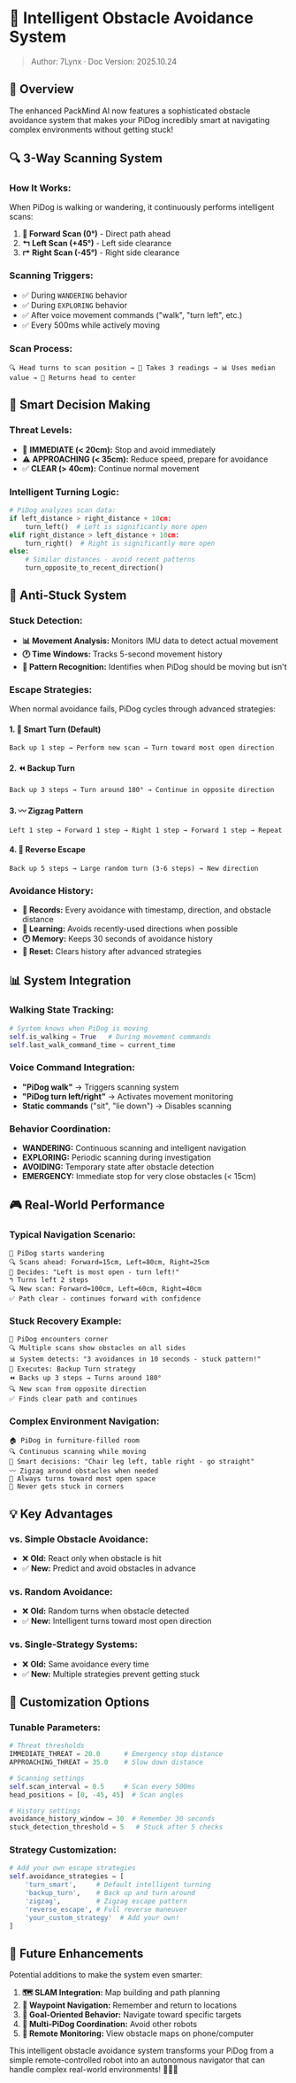 # 🧠 Intelligent Obstacle Avoidance System
> Author: 7Lynx · Doc Version: 2025.10.24

## 🎯 Overview

The enhanced PackMind AI now features a sophisticated obstacle avoidance system that makes your PiDog incredibly smart at navigating complex environments without getting stuck!

## 🔍 **3-Way Scanning System**

### How It Works:
When PiDog is walking or wandering, it continuously performs intelligent scans:

1. **🎯 Forward Scan (0°)** - Direct path ahead
2. **↰ Left Scan (+45°)** - Left side clearance  
3. **↱ Right Scan (-45°)** - Right side clearance

### Scanning Triggers:
- ✅ During `WANDERING` behavior
- ✅ During `EXPLORING` behavior  
- ✅ After voice movement commands ("walk", "turn left", etc.)
- ✅ Every 500ms while actively moving

### Scan Process:
```
🔍 Head turns to scan position → 📐 Takes 3 readings → 📊 Uses median value → 🎯 Returns head to center
```

## 🧠 **Smart Decision Making**

### Threat Levels:
- 🚨 **IMMEDIATE (< 20cm):** Stop and avoid immediately
- ⚠️ **APPROACHING (< 35cm):** Reduce speed, prepare for avoidance
- ✅ **CLEAR (> 40cm):** Continue normal movement

### Intelligent Turning Logic:
```python
# PiDog analyzes scan data:
if left_distance > right_distance + 10cm:
    turn_left()  # Left is significantly more open
elif right_distance > left_distance + 10cm: 
    turn_right()  # Right is significantly more open
else:
    # Similar distances - avoid recent patterns
    turn_opposite_to_recent_direction()
```

## 🔄 **Anti-Stuck System**

### Stuck Detection:
- **📊 Movement Analysis:** Monitors IMU data to detect actual movement
- **🕐 Time Windows:** Tracks 5-second movement history
- **🚩 Pattern Recognition:** Identifies when PiDog should be moving but isn't

### Escape Strategies:
When normal avoidance fails, PiDog cycles through advanced strategies:

#### 1. **🎯 Smart Turn** (Default)
```
Back up 1 step → Perform new scan → Turn toward most open direction
```

#### 2. **⏪ Backup Turn** 
```
Back up 3 steps → Turn around 180° → Continue in opposite direction
```

#### 3. **〰️ Zigzag Pattern**
```
Left 1 step → Forward 1 step → Right 1 step → Forward 1 step → Repeat
```

#### 4. **🔄 Reverse Escape**
```
Back up 5 steps → Large random turn (3-6 steps) → New direction
```

### Avoidance History:
- **📝 Records:** Every avoidance with timestamp, direction, and obstacle distance
- **🧠 Learning:** Avoids recently-used directions when possible
- **🕐 Memory:** Keeps 30 seconds of avoidance history
- **🔄 Reset:** Clears history after advanced strategies

## 📊 **System Integration**

### Walking State Tracking:
```python
# System knows when PiDog is moving
self.is_walking = True   # During movement commands
self.last_walk_command_time = current_time
```

### Voice Command Integration:
- **"PiDog walk"** → Triggers scanning system
- **"PiDog turn left/right"** → Activates movement monitoring
- **Static commands** ("sit", "lie down") → Disables scanning

### Behavior Coordination:
- **WANDERING:** Continuous scanning and intelligent navigation
- **EXPLORING:** Periodic scanning during investigation  
- **AVOIDING:** Temporary state after obstacle detection
- **EMERGENCY:** Immediate stop for very close obstacles (< 15cm)

## 🎮 **Real-World Performance**

### Typical Navigation Scenario:
```
🚶 PiDog starts wandering
🔍 Scans ahead: Forward=15cm, Left=80cm, Right=25cm  
🧠 Decides: "Left is most open - turn left!"
↰ Turns left 2 steps
🔍 New scan: Forward=100cm, Left=60cm, Right=40cm
✅ Path clear - continues forward with confidence
```

### Stuck Recovery Example:
```
🚶 PiDog encounters corner
🔍 Multiple scans show obstacles on all sides
📊 System detects: "3 avoidances in 10 seconds - stuck pattern!"
🚀 Executes: Backup Turn strategy
⏪ Backs up 3 steps → Turns around 180°
🔍 New scan from opposite direction
✅ Finds clear path and continues
```

### Complex Environment Navigation:
```
🏠 PiDog in furniture-filled room
🔍 Continuous scanning while moving
🧠 Smart decisions: "Chair leg left, table right - go straight"
〰️ Zigzag around obstacles when needed
🎯 Always turns toward most open space
🔄 Never gets stuck in corners
```

## 💡 **Key Advantages**

### vs. Simple Obstacle Avoidance:
- ❌ **Old:** React only when obstacle is hit
- ✅ **New:** Predict and avoid obstacles in advance

### vs. Random Avoidance:
- ❌ **Old:** Random turns when obstacle detected  
- ✅ **New:** Intelligent turns toward most open direction

### vs. Single-Strategy Systems:
- ❌ **Old:** Same avoidance every time
- ✅ **New:** Multiple strategies prevent getting stuck

## 🔧 **Customization Options**

### Tunable Parameters:
```python
# Threat thresholds
IMMEDIATE_THREAT = 20.0      # Emergency stop distance
APPROACHING_THREAT = 35.0    # Slow down distance

# Scanning settings  
self.scan_interval = 0.5     # Scan every 500ms
head_positions = [0, -45, 45]  # Scan angles

# History settings
avoidance_history_window = 30  # Remember 30 seconds
stuck_detection_threshold = 5   # Stuck after 5 checks
```

### Strategy Customization:
```python
# Add your own escape strategies
self.avoidance_strategies = [
    'turn_smart',     # Default intelligent turning
    'backup_turn',    # Back up and turn around
    'zigzag',         # Zigzag escape pattern  
    'reverse_escape', # Full reverse maneuver
    'your_custom_strategy'  # Add your own!
]
```

## 🎯 **Future Enhancements**

Potential additions to make the system even smarter:

1. **🗺️ SLAM Integration:** Map building and path planning
2. **📍 Waypoint Navigation:** Remember and return to locations  
3. **🎯 Goal-Oriented Behavior:** Navigate toward specific targets
4. **👥 Multi-PiDog Coordination:** Avoid other robots
5. **📱 Remote Monitoring:** View obstacle maps on phone/computer

This intelligent obstacle avoidance system transforms your PiDog from a simple remote-controlled robot into an autonomous navigator that can handle complex real-world environments! 🤖🧠✨